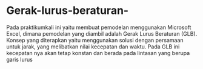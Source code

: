 # Gerak-lurus-beraturan-
Pada praktikumkali ini yaitu membuat pemodelan menggunakan Microsoft Excel, dimana pemodelan yang diambil adalah Gerak Lurus Beraturan (GLB). Konsep yang diterapkan yaitu menggunakan solusi dengan persamaan untuk jarak, yang melibatkan nilai
kecepatan dan waktu. Pada GLB ini kecepatan nya akan tetap konstan dan berada pada
lintasan yang berupa garis lurus

